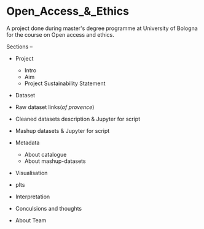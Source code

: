 # Open_Access_&_Ethics

A project done during master's degree programme at University of Bologna for the course on Open access and ethics.

Sections – 
- Project
  - Intro
  - Aim
  - Project Sustainability Statement
  
 - Dataset
  - Raw dataset links(_of provence_)
  - Cleaned datasets description & Jupyter for script
  - Mashup datasets & Jupyter for script
  - Metadata
    - About catalogue
    - About mashup-datasets
 - Visualisation 
  - plts
  - Interpretation 
  - Conculsions and thoughts
 - About Team 
    
  
